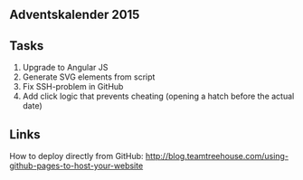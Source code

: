 ## Adventskalender 2015 ##

## Tasks ##
1. Upgrade to Angular JS
1. Generate SVG elements from script
1. Fix SSH-problem in GitHub
1. Add click logic that prevents cheating (opening a hatch before the actual date)

## Links ##
How to deploy directly from GitHub:
http://blog.teamtreehouse.com/using-github-pages-to-host-your-website

